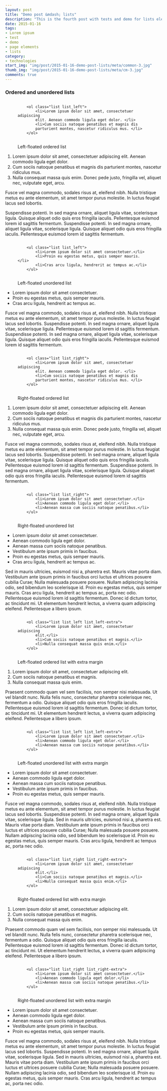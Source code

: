 ```yaml
---
layout: post
title: "Demo post &mdash; lists"
description: "This is the fourth post with tests and demo for lists elements with code snippets and explanations"
date: 2015-01-16
tags: 
- Lorem ipsum
- test 
- demo
- page elements
- lists
category:
- technologies
start_img: "img/post/2015-01-16-demo-post-lists/meta/common-3.jpg"
thumb_img: "img/post/2015-01-16-demo-post-lists/meta/cm-3.jpg"
comments: true
---     
```

<h3 class="typo typo_serif typo_center">Ordered and unordered lists</h3>

<!-- left-floated ordered list -->

<figure class="code code_center code_center-extra">
    <pre><code class="language-markup">    
    &lt;ol class=&quot;list list_left&quot;&gt;
        &lt;li&gt;Lorem ipsum dolor sit amet, consectetuer adipiscing 
        elit. Aenean commodo ligula eget dolor. &lt;/li&gt;
        &lt;li&gt;Cum sociis natoque penatibus et magnis dis 
        parturient montes, nascetur ridiculus mus. &lt;/li&gt;
    &lt;/ol&gt;    
    </code></pre>
    <figcaption>Left-floated ordered list</figcaption>
</figure>
<ol class="list list_left" title="Left-floated ordered list">
    <li>Lorem ipsum dolor sit amet, consectetuer adipiscing 
    elit. Aenean commodo ligula eget dolor. </li>
    <li>Cum sociis natoque penatibus et magnis dis 
    parturient montes, nascetur ridiculus mus. </li>
    <li>Nulla consequat massa quis enim. Donec pede justo, 
    fringilla vel, aliquet nec, vulputate eget, arcu.</li>
</ol>  
<p>Fusce vel magna commodo, sodales risus at, eleifend nibh. Nulla tristique metus eu ante elementum, sit amet tempor purus molestie. In luctus feugiat lacus sed lobortis.</p>
<p>Suspendisse potenti. In sed magna ornare, aliquet ligula vitae, scelerisque ligula. Quisque aliquet odio quis eros fringilla iaculis. Pellentesque euismod lorem id sagittis fermentum. Suspendisse potenti. In sed magna ornare, aliquet ligula vitae, scelerisque ligula. Quisque aliquet odio quis eros fringilla iaculis. Pellentesque euismod lorem id sagittis fermentum. </p>

<!-- left-floated unordered list -->

<figure class="code code_center code_center-extra">
    <pre><code class="language-markup"> 
    &lt;ul class=&quot;list list_left&quot;&gt;
        &lt;li&gt;Lorem ipsum dolor sit amet consectetuer.&lt;/li&gt;
        &lt;li&gt;Proin eu egestas metus, quis semper mauris.&lt;/li&gt;
        &lt;li&gt;Cras arcu ligula, hendrerit ac tempus ac.&lt;/li&gt;
    &lt;/ul&gt;    
    </code></pre>
    <figcaption>Left-floated unordered list</figcaption>
</figure>
<ul class="list list_left" title="Left-floated unordered list">
    <li>Lorem ipsum dolor sit amet consectetuer.</li>
    <li>Proin eu egestas metus, quis semper mauris.</li>
    <li>Cras arcu ligula, hendrerit ac tempus ac.</li>
</ul>                                           
<p>Fusce vel magna commodo, sodales risus at, eleifend nibh. Nulla tristique metus eu ante elementum, sit amet tempor purus molestie. In luctus feugiat lacus sed lobortis. Suspendisse potenti. In sed magna ornare, aliquet ligula vitae, scelerisque ligula. Pellentesque euismod lorem id sagittis fermentum. Suspendisse potenti. In sed magna ornare, aliquet ligula vitae, scelerisque ligula. Quisque aliquet odio quis eros fringilla iaculis. Pellentesque euismod lorem id sagittis fermentum. </p>

<!-- right-floated ordered list -->

<figure class="code code_center code_center-extra">
    <pre><code class="language-markup"> 
    &lt;ol class=&quot;list list_right&quot;&gt;
        &lt;li&gt;Lorem ipsum dolor sit amet, consectetuer adipiscing 
        elit. Aenean commodo ligula eget dolor. &lt;/li&gt;
        &lt;li&gt;Cum sociis natoque penatibus et magnis dis 
        parturient montes, nascetur ridiculus mus. &lt;/li&gt;
    &lt;/ol&gt;     
    </code></pre>
    <figcaption>Right-floated ordered list</figcaption>
</figure>
<ol class="list list_right" title="Right-floated ordered list">
    <li>Lorem ipsum dolor sit amet, consectetuer adipiscing 
    elit. Aenean commodo ligula eget dolor. </li>
    <li>Cum sociis natoque penatibus et magnis dis 
    parturient montes, nascetur ridiculus mus. </li>
    <li>Nulla consequat massa quis enim. Donec pede justo, 
    fringilla vel, aliquet nec, vulputate eget, arcu.</li>
</ol>   
<p>Fusce vel magna commodo, sodales risus at, eleifend nibh. Nulla tristique metus eu ante elementum, sit amet tempor purus molestie. In luctus feugiat lacus sed lobortis. Suspendisse potenti. In sed magna ornare, aliquet ligula vitae, scelerisque ligula. Quisque aliquet odio quis eros fringilla iaculis. Pellentesque euismod lorem id sagittis fermentum. Suspendisse potenti. In sed magna ornare, aliquet ligula vitae, scelerisque ligula. Quisque aliquet odio quis eros fringilla iaculis. Pellentesque euismod lorem id sagittis fermentum. </p>

<!-- right-floated unordered list -->

<figure class="code code_center code_center-extra">
    <pre><code class="language-markup"> 
    &lt;ul class=&quot;list list_right&quot;&gt;
        &lt;li&gt;Lorem ipsum dolor sit amet consectetuer.&lt;/li&gt;
        &lt;li&gt;Aenean commodo ligula eget dolor.&lt;/li&gt;
        &lt;li&gt;Aenean massa cum sociis natoque penatibus.&lt;/li&gt;
    &lt;/ul&gt;    
    </code></pre>
    <figcaption>Right-floated unordered list</figcaption>
</figure>
<ul class="list list_right" title="Right-floated unordered list">
    <li>Lorem ipsum dolor sit amet consectetuer.</li>
    <li>Aenean commodo ligula eget dolor.</li>
    <li>Aenean massa cum sociis natoque penatibus.</li>
    <li>Vestibulum ante ipsum primis in faucibus.</li>
    <li>Proin eu egestas metus, quis semper mauris.</li>
    <li>Cras arcu ligula, hendrerit ac tempus ac.</li>
</ul>
<p>Sed in mauris ultricies, euismod nisi a, pharetra est. Mauris vitae porta diam. Vestibulum ante ipsum primis in faucibus orci luctus et ultrices posuere cubilia Curae; Nulla malesuada posuere posuere. Nullam adipiscing lacinia odio, sed bibendum leo scelerisque id. Proin eu egestas metus, quis semper mauris. Cras arcu ligula, hendrerit ac tempus ac, porta nec odio. Pellentesque euismod lorem id sagittis fermentum. Donec id dictum tortor, ac tincidunt mi. Ut elementum hendrerit lectus, a viverra quam adipiscing eleifend. Pellentesque a libero ipsum.</p>

<!-- left-floated (with extra margin) ordered list -->

<figure class="code code_center code_center-extra">
    <pre><code class="language-markup"> 
    &lt;ol class=&quot;list list_left list_left-extra&quot;&gt;
        &lt;li&gt;Lorem ipsum dolor sit amet, consectetuer adipiscing 
        elit.&lt;/li&gt;
        &lt;li&gt;Cum sociis natoque penatibus et magnis.&lt;/li&gt;
        &lt;li&gt;Nulla consequat massa quis enim.&lt;/li&gt;
    &lt;/ol&gt;     
    </code></pre>
    <figcaption>Left-floated ordered list with extra margin</figcaption>
</figure>
<ol class="list list_left list_left-extra" title="Left-floated ordered list with extra margin">
    <li>Lorem ipsum dolor sit amet, consectetuer adipiscing 
    elit.</li>
    <li>Cum sociis natoque penatibus et magnis.</li>
    <li>Nulla consequat massa quis enim.</li>
</ol>                       
<p>Praesent commodo quam vel sem facilisis, non semper nisi malesuada. Ut vel blandit nunc. Nulla felis nunc, consectetur pharetra scelerisque nec, fermentum a odio. Quisque aliquet odio quis eros fringilla iaculis. Pellentesque euismod lorem id sagittis fermentum. Donec id dictum tortor, ac tincidunt mi. Ut elementum hendrerit lectus, a viverra quam adipiscing eleifend. Pellentesque a libero ipsum. </p>    

<!-- left-floated (with extra margin) unordered list -->

<figure class="code code_center code_center-extra">
    <pre><code class="language-markup"> 
    &lt;ul class=&quot;list list_left list_left-extra&quot;&gt;
        &lt;li&gt;Lorem ipsum dolor sit amet consectetuer.&lt;/li&gt;
        &lt;li&gt;Aenean commodo ligula eget dolor.&lt;/li&gt;
        &lt;li&gt;Aenean massa cum sociis natoque penatibus.&lt;/li&gt;
    &lt;/ul&gt;        
    </code></pre>
    <figcaption>Left-floated unordered list with extra margin</figcaption>
</figure>
<ul class="list list_left list_left-extra" title="Left-floated unordered list with extra margin">
    <li>Lorem ipsum dolor sit amet consectetuer.</li>
    <li>Aenean commodo ligula eget dolor.</li>
    <li>Aenean massa cum sociis natoque penatibus.</li>
    <li>Vestibulum ante ipsum primis in faucibus.</li>
    <li>Proin eu egestas metus, quis semper mauris.</li>
</ul>           
<p>Fusce vel magna commodo, sodales risus at, eleifend nibh. Nulla tristique metus eu ante elementum, sit amet tempor purus molestie. In luctus feugiat lacus sed lobortis. Suspendisse potenti. In sed magna ornare, aliquet ligula vitae, scelerisque ligula. Sed in mauris ultricies, euismod nisi a, pharetra est. Mauris vitae porta diam. Vestibulum ante ipsum primis in faucibus orci luctus et ultrices posuere cubilia Curae; Nulla malesuada posuere posuere. Nullam adipiscing lacinia odio, sed bibendum leo scelerisque id. Proin eu egestas metus, quis semper mauris. Cras arcu ligula, hendrerit ac tempus ac, porta nec odio. </p>

<!-- right-floated (with extra margin) ordered list -->

<figure class="code code_center code_center-extra">
    <pre><code class="language-markup"> 
    &lt;ol class=&quot;list list_right list_right-extra&quot;&gt;
        &lt;li&gt;Lorem ipsum dolor sit amet, consectetuer adipiscing 
        elit.&lt;/li&gt;
        &lt;li&gt;Cum sociis natoque penatibus et magnis.&lt;/li&gt;
        &lt;li&gt;Nulla consequat massa quis enim.&lt;/li&gt;
    &lt;/ol&gt;        
    </code></pre>
    <figcaption>Right-floated ordered list with extra margin</figcaption>
</figure>
<ol class="list list_right list_right-extra" title="Right-floated ordered list with extra margin">
    <li>Lorem ipsum dolor sit amet, consectetuer adipiscing 
    elit.</li>
    <li>Cum sociis natoque penatibus et magnis.</li>
    <li>Nulla consequat massa quis enim.</li>
</ol>       
<p>Praesent commodo quam vel sem facilisis, non semper nisi malesuada. Ut vel blandit nunc. Nulla felis nunc, consectetur pharetra scelerisque nec, fermentum a odio. Quisque aliquet odio quis eros fringilla iaculis. Pellentesque euismod lorem id sagittis fermentum. Donec id dictum tortor, ac tincidunt mi. Ut elementum hendrerit lectus, a viverra quam adipiscing eleifend. Pellentesque a libero ipsum. </p>

<!-- right-floated (with extra margin) unordered list -->

<figure class="code code_center code_center-extra">
    <pre><code class="language-markup"> 
    &lt;ul class=&quot;list list_right list_right-extra&quot;&gt;
        &lt;li&gt;Lorem ipsum dolor sit amet consectetuer.&lt;/li&gt;
        &lt;li&gt;Aenean commodo ligula eget dolor.&lt;/li&gt;
        &lt;li&gt;Aenean massa cum sociis natoque penatibus.&lt;/li&gt;
    &lt;/ul&gt;        
    </code></pre>
    <figcaption>Right-floated unordered list with extra margin</figcaption>
</figure>
<ul class="list list_right list_right-extra" title="Right-floated unordered list with extra margin">
    <li>Lorem ipsum dolor sit amet consectetuer.</li>
    <li>Aenean commodo ligula eget dolor.</li>
    <li>Aenean massa cum sociis natoque penatibus.</li>
    <li>Vestibulum ante ipsum primis in faucibus.</li>
    <li>Proin eu egestas metus, quis semper mauris.</li>
</ul>           
<p>Fusce vel magna commodo, sodales risus at, eleifend nibh. Nulla tristique metus eu ante elementum, sit amet tempor purus molestie. In luctus feugiat lacus sed lobortis. Suspendisse potenti. In sed magna ornare, aliquet ligula vitae, scelerisque ligula. Sed in mauris ultricies, euismod nisi a, pharetra est. Mauris vitae porta diam. Vestibulum ante ipsum primis in faucibus orci luctus et ultrices posuere cubilia Curae; Nulla malesuada posuere posuere. Nullam adipiscing lacinia odio, sed bibendum leo scelerisque id. Proin eu egestas metus, quis semper mauris. Cras arcu ligula, hendrerit ac tempus ac, porta nec odio. </p>
